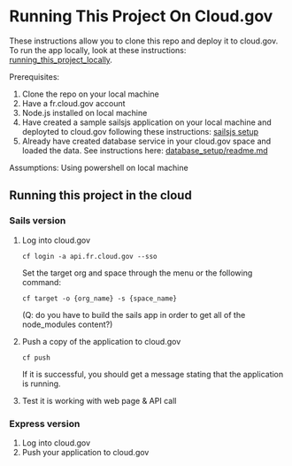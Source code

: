 # Running This Project On Cloud.gov

These instructions allow you to clone this repo and deploy it to cloud.gov. To run the app locally, look at these instructions: [running_this_project_locally](running_this_project_locally.md).

Prerequisites: 

1. Clone the repo on your local machine
2. Have a fr.cloud.gov account
3. Node.js installed on local machine
4. Have created a sample sailsjs application on your local machine and deployted to cloud.gov following these instructions: [sailsjs setup](create_sailjs_webserver_on_cloud.md)
5. Already have created database service in your cloud.gov space and loaded the data. See instructions here: [database_setup/readme.md](database_setup/readme.md)

Assumptions:
Using powershell on local machine



## Running this project in the cloud

### Sails version
1. Log into cloud.gov

   `cf login -a api.fr.cloud.gov --sso`

   Set the target org and space through the menu or the following command:

   `cf target -o {org_name} -s {space_name}`

   (Q: do you have to build the sails app in order to get all of the node_modules content?)

2. Push a copy of the application to cloud.gov

   `cf push`

   If it is successful, you should get a message stating that the application is running.


3. Test it is working with web page & API call

### Express version
1. Log into cloud.gov
2. Push your application to cloud.gov





